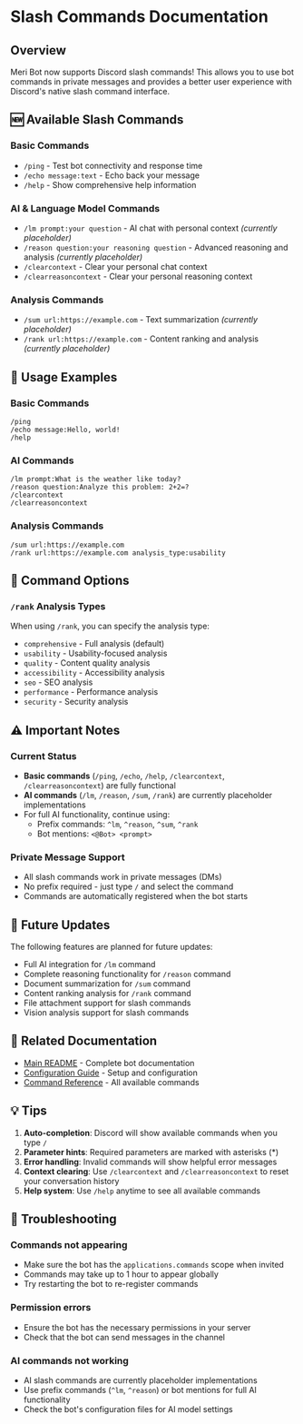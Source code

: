 # Slash Commands Documentation

## Overview

Meri Bot now supports Discord slash commands! This allows you to use bot commands in private messages and provides a better user experience with Discord's native slash command interface.

## 🆕 Available Slash Commands

### Basic Commands
- `/ping` - Test bot connectivity and response time
- `/echo message:text` - Echo back your message
- `/help` - Show comprehensive help information

### AI & Language Model Commands
- `/lm prompt:your question` - AI chat with personal context *(currently placeholder)*
- `/reason question:your reasoning question` - Advanced reasoning and analysis *(currently placeholder)*
- `/clearcontext` - Clear your personal chat context
- `/clearreasoncontext` - Clear your personal reasoning context

### Analysis Commands
- `/sum url:https://example.com` - Text summarization *(currently placeholder)*
- `/rank url:https://example.com` - Content ranking and analysis *(currently placeholder)*

## 🎯 Usage Examples

### Basic Commands
```
/ping
/echo message:Hello, world!
/help
```

### AI Commands
```
/lm prompt:What is the weather like today?
/reason question:Analyze this problem: 2+2=?
/clearcontext
/clearreasoncontext
```

### Analysis Commands
```
/sum url:https://example.com
/rank url:https://example.com analysis_type:usability
```

## 🔧 Command Options

### `/rank` Analysis Types
When using `/rank`, you can specify the analysis type:
- `comprehensive` - Full analysis (default)
- `usability` - Usability-focused analysis
- `quality` - Content quality analysis
- `accessibility` - Accessibility analysis
- `seo` - SEO analysis
- `performance` - Performance analysis
- `security` - Security analysis

## ⚠️ Important Notes

### Current Status
- **Basic commands** (`/ping`, `/echo`, `/help`, `/clearcontext`, `/clearreasoncontext`) are fully functional
- **AI commands** (`/lm`, `/reason`, `/sum`, `/rank`) are currently placeholder implementations
- For full AI functionality, continue using:
  - Prefix commands: `^lm`, `^reason`, `^sum`, `^rank`
  - Bot mentions: `<@Bot> <prompt>`

### Private Message Support
- All slash commands work in private messages (DMs)
- No prefix required - just type `/` and select the command
- Commands are automatically registered when the bot starts

## 🚀 Future Updates

The following features are planned for future updates:
- Full AI integration for `/lm` command
- Complete reasoning functionality for `/reason` command
- Document summarization for `/sum` command
- Content ranking analysis for `/rank` command
- File attachment support for slash commands
- Vision analysis support for slash commands

## 🔗 Related Documentation

- [Main README](../README.md) - Complete bot documentation
- [Configuration Guide](../CONFIGURATION.md) - Setup and configuration
- [Command Reference](../PLANNING.md) - All available commands

## 💡 Tips

1. **Auto-completion**: Discord will show available commands when you type `/`
2. **Parameter hints**: Required parameters are marked with asterisks (*)
3. **Error handling**: Invalid commands will show helpful error messages
4. **Context clearing**: Use `/clearcontext` and `/clearreasoncontext` to reset your conversation history
5. **Help system**: Use `/help` anytime to see all available commands

## 🐛 Troubleshooting

### Commands not appearing
- Make sure the bot has the `applications.commands` scope when invited
- Commands may take up to 1 hour to appear globally
- Try restarting the bot to re-register commands

### Permission errors
- Ensure the bot has the necessary permissions in your server
- Check that the bot can send messages in the channel

### AI commands not working
- AI slash commands are currently placeholder implementations
- Use prefix commands (`^lm`, `^reason`) or bot mentions for full AI functionality
- Check the bot's configuration files for AI model settings 